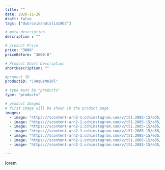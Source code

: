 ```yaml
---
title: ""
date: 2020-11-20
draft: false
tags: ["dubrovinanatalia1963"]

# meta description
description : ""

# product Price
price: "3000"
priceBefore: "3600.0"

# Product Short Description
shortDescription: ""

#product ID
productID: "CH0qUsMHiRl"

# type must be "products"
type: "products"

# product Images
# first image will be shown in the product page
images:
  - image: "https://scontent-arn2-1.cdninstagram.com/v/t51.2885-15/e35/126396891_810276069793381_4360107279657475897_n.jpg?se=7&tp=1&_nc_ht=scontent-arn2-1.cdninstagram.com&_nc_cat=101&_nc_ohc=iPIZc6uq3-cAX_oMudL&oh=a266d0ca65da0ba9710a46111c887b68&oe=606BB2E8&ig_cache_key=MjQ0Njc2NjYzMzM1ODU3NDY2MQ%3D%3D.2"
  - image: "https://scontent-arn2-1.cdninstagram.com/v/t51.2885-15/e35/126191756_213110943510378_7671545890334976626_n.jpg?se=7&tp=1&_nc_ht=scontent-arn2-1.cdninstagram.com&_nc_cat=106&_nc_ohc=m7s2qUg9e0kAX92K-6e&oh=9b52bf4508abbeccd2e92b7cb5977e87&oe=606C569F&ig_cache_key=MjQ0Njc2NjYzMzQ4NDQ1NTQ4Nw%3D%3D.2"
  - image: "https://scontent-arn2-1.cdninstagram.com/v/t51.2885-15/e35/126818840_380920259841666_6678913086519119053_n.jpg?se=7&tp=1&_nc_ht=scontent-arn2-1.cdninstagram.com&_nc_cat=106&_nc_ohc=aDa-rers_AMAX8K7FXT&oh=412afac1bf19e6ae2eb51d97f6781b4e&oe=606A78D5&ig_cache_key=MjQ0Njc2NjYzMzQ5Mjg3NTI5MA%3D%3D.2"
  - image: "https://scontent-arn2-1.cdninstagram.com/v/t51.2885-15/e35/126912700_776857019527675_9006898735406907219_n.jpg?se=7&tp=1&_nc_ht=scontent-arn2-1.cdninstagram.com&_nc_cat=107&_nc_ohc=NumfdQ0BL1EAX9kd29g&oh=84a8d34c883be3e8b7c71ba995b8a62c&oe=606C821D&ig_cache_key=MjQ0Njc2NjYzMzQ3NTkyMjQyMw%3D%3D.2"
  - image: "https://scontent-arn2-1.cdninstagram.com/v/t51.2885-15/e35/126158185_2859076394310662_462356073617100396_n.jpg?se=7&tp=1&_nc_ht=scontent-arn2-1.cdninstagram.com&_nc_cat=102&_nc_ohc=nzmhlRHVkL0AX8HK2w0&oh=351afc00fc436304fe73300e8b0fd9f6&oe=606CE241&ig_cache_key=MjQ0Njc2NjYzMzM3NTQwNjQ5OA%3D%3D.2"
  - image: "https://scontent-arn2-1.cdninstagram.com/v/t51.2885-15/e35/126209091_119586313138115_8924364588218828480_n.jpg?se=7&tp=1&_nc_ht=scontent-arn2-1.cdninstagram.com&_nc_cat=111&_nc_ohc=SWPYkVV3XQoAX_UNQ8a&oh=9e76901451f471ce52752940a723968e&oe=606C11D7&ig_cache_key=MjQ0Njc2NjYzMzM2Njk4MjMzNA%3D%3D.2"
  - image: "https://scontent-arn2-1.cdninstagram.com/v/t51.2885-15/e35/126900673_681727559052350_753335063457684508_n.jpg?se=7&tp=1&_nc_ht=scontent-arn2-1.cdninstagram.com&_nc_cat=102&_nc_ohc=QjMO-S91QWwAX8hPtYp&oh=07861dacfeb3f7248ec43218c5e2b9c1&oe=606AA423&ig_cache_key=MjQ0Njc2NjYzMzM5MjIwOTY4Mw%3D%3D.2"

---
```

lorem
